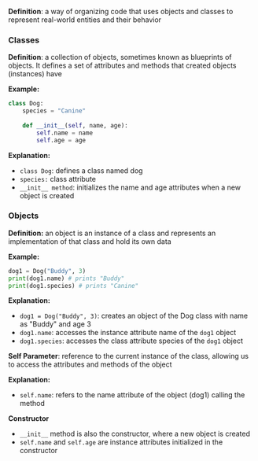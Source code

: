 
**Definition**: a way of organizing code that uses objects and classes to represent real-world entities and their behavior

### Classes

**Definition**: a collection of objects, sometimes known as blueprints of objects. It defines a set of attributes and methods that created objects (instances) have

**Example:**
```Python
class Dog:
	species = "Canine"
	
	def __init__(self, name, age):
		self.name = name
		self.age = age
```

**Explanation:**
- `class Dog`: defines a class named dog
- `species:` class attribute
- `__init__ method`: initializes the name and age attributes when a new object is created

### Objects

**Definition:** an object is an instance of a class and represents an implementation of that class and hold its own data

**Example:**
```Python
dog1 = Dog("Buddy", 3)
print(dog1.name) # prints "Buddy"
print(dog1.species) # prints "Canine"
```

**Explanation:**
- `dog1 = Dog("Buddy", 3)`: creates an object of the Dog class with name as "Buddy" and age 3
- `dog1.name`: accesses the instance attribute name of the `dog1` object
- `dog1.species`: accesses the class attribute species of the `dog1` object

**Self Parameter**: reference to the current instance of the class, allowing us to access the attributes and methods of the object

**Explanation:**
- `self.name`: refers to the name attribute of the object (dog1) calling the method

**Constructor**
- `__init__` method is also the constructor, where a new object is created
- `self.name` and `self.age` are instance attributes initialized in the constructor

